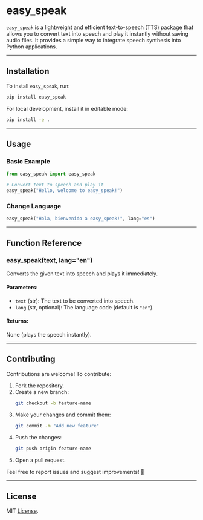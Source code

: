 # **easy_speak**

`easy_speak` is a lightweight and efficient text-to-speech (TTS) package that allows you to convert text into speech and play it instantly without saving audio files. It provides a simple way to integrate speech synthesis into Python applications.

---

## **Installation**

To install `easy_speak`, run:

```sh
pip install easy_speak
```

For local development, install it in editable mode:

```sh
pip install -e .
```

---

## **Usage**

### **Basic Example**

```python
from easy_speak import easy_speak

# Convert text to speech and play it
easy_speak("Hello, welcome to easy_speak!")
```

### **Change Language**

```python
easy_speak("Hola, bienvenido a easy_speak!", lang="es")
```

---

## **Function Reference**

### **easy_speak(text, lang="en")**

Converts the given text into speech and plays it immediately.

#### **Parameters:**

- `text` (str): The text to be converted into speech.
- `lang` (str, optional): The language code (default is `"en"`).

#### **Returns:**

None (plays the speech instantly).

---

## **Contributing**

Contributions are welcome! To contribute:

1. Fork the repository.
2. Create a new branch:
   ```sh
   git checkout -b feature-name
   ```
3. Make your changes and commit them:
   ```sh
   git commit -m "Add new feature"
   ```
4. Push the changes:
   ```sh
   git push origin feature-name
   ```
5. Open a pull request.

Feel free to report issues and suggest improvements! 🚀

---

## **License**

MIT [License](./LICENSE).
